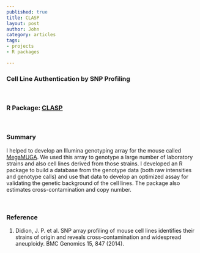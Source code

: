 ```yaml
--- 
published: true
title: CLASP
layout: post
author: John
category: articles
tags: 
- projects
- R packages

---
```


### Cell Line Authentication by SNP Profiling

<br/>

### R Package: <a href="https://github.com/jdidion/clasp">CLASP</a>

<br/>

### Summary

I helped to develop an Illumina genotyping array for the mouse called <a href="http://www.neogen.com/Genomics/pdf/Slicks/MegaMUGAFlyer.pdf">MegaMUGA</a>. We used this array to genotype a large number of laboratory strains and also cell lines derived from those strains. I developed an R package to build a database from the genotype data (both raw intensities and genotype calls) and use that data to develop an optimized assay for validating the genetic background of the cell lines. The package also estimates cross-contamination and copy number.

<br/>

### Reference

1.	Didion, J. P. et al. SNP array profiling of mouse cell lines identifies their strains of origin and reveals cross-contamination and widespread aneuploidy. BMC Genomics 15, 847 (2014).